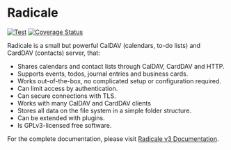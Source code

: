 # Radicale

[![Test](https://github.com/Kozea/Radicale/actions/workflows/test.yml/badge.svg?branch=v3)](https://github.com/Kozea/Radicale/actions/workflows/test.yml)
[![Coverage Status](https://coveralls.io/repos/github/Kozea/Radicale/badge.svg?branch=v3)](https://coveralls.io/github/Kozea/Radicale?branch=v3)

Radicale is a small but powerful CalDAV (calendars, to-do lists) and CardDAV
(contacts) server, that:

* Shares calendars and contact lists through CalDAV, CardDAV and HTTP.
* Supports events, todos, journal entries and business cards.
* Works out-of-the-box, no complicated setup or configuration required.
* Can limit access by authentication.
* Can secure connections with TLS.
* Works with many CalDAV and CardDAV clients
* Stores all data on the file system in a simple folder structure.
* Can be extended with plugins.
* Is GPLv3-licensed free software.

For the complete documentation, please visit
[Radicale v3 Documentation](https://radicale.org/v3.html).
